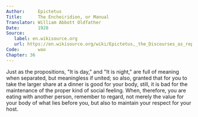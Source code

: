```yaml
---
Author:     Epictetus  
Title:      The Encheiridion, or Manual  
Translator: William Abbott Oldfather  
Date:       1928  
Source: 
   label: en.wikisource.org
   url: https://en.wikisource.org/wiki/Epictetus,_the_Discourses_as_reported_by_Arrian,_the_Manual,_and_Fragments/Manual 
Code:       wao  
Chapter: 36
---
```


Just as the propositions, "It is day," and "It is night," are full of meaning
when separated, but meaningless if united; so also, granted that for you to
take the larger share at a dinner is good for your body, still, it is bad for
the maintenance of the proper kind of social feeling. When, therefore, you are
eating with another person, remember to regard, not merely the value for your
body of what lies before you, but also to maintain your respect for your host.


